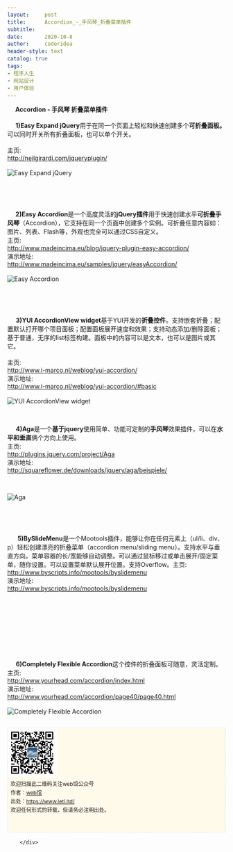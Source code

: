 ```yaml
---
layout:     post
title:      Accordion_-_手风琴_折叠菜单插件
subtitle:   
date:       2020-10-8
author:     coderidea
header-style: text
catalog: true
tags:
- 程序人生
- 网站设计
- 用户体验
--- 
```

<div class="postBody">
			<div id="cnblogs_post_body" class="blogpost-body"><div class="Name">   <strong>  Accordion - 手风琴 折叠菜单插件</strong></div>
<div class="Name"> </div>
<div class="Name">    <strong> 1)Easy Expand jQuery</strong>用于在同一个页面上轻松和快速创建多个<strong>可折叠面板。</strong>可以同时开关所有折叠面板，也可以单个开关。</div>
<div class="Name"> </div>
<div>
<div class="P">
<div class="K">主页:</div>
</div>
<div class="P">
<div class="V"><a href="http://neilgirardi.com/jqueryplugin/">http://neilgirardi.com/jqueryplugin/</a></div>
</div>
<div class="P"> </div>
</div>
<div class="Img"><img src="http://www.open-lib.com/attachment/2011-03/31-10-26-10e.jpg" alt="Easy Expand jQuery" /></div>
<div class="Content">
<p> </p>
<p> </p>
<div class="Name">    <strong> 2)Easy Accordion</strong>是一个高度灵活的<strong>jQuery插件</strong>用于快速创建水平<strong>可折叠手风琴</strong>（Accordion），它支持在同一个页面中创建多个实例。可折叠任意内容如：图片、列表、Flash等，外观也完全可以通过CSS自定义。
<div class="tool gray">主页:</div>
</div>
<div>
<div class="P">
<div class="V"><a href="http://www.madeincima.eu/blog/jquery-plugin-easy-accordion/">http://www.madeincima.eu/blog/jquery-plugin-easy-accordion/</a></div>
</div>
<div class="P">
<div class="K">演示地址:</div>
<div class="V"><a href="http://www.madeincima.eu/samples/jquery/easyAccordion/">http://www.madeincima.eu/samples/jquery/easyAccordion/</a></div>
</div>
<div class="P"> </div>
</div>
<div class="Img"><img src="http://www.open-lib.com/attachment/2010-09-16/16-21-13g.jpg" alt="Easy Accordion" /></div>
<div class="Content">
<p> </p>
<p> </p>
<div class="Name">     <strong><strong>3)YUI AccordionView widget</strong></strong>基于YUI开发的<strong>折叠控件</strong>。支持嵌套折叠；配置默认打开哪个项目面板；配置面板展开速度和效果；支持动态添加/删除面板；基于普通，无序的list标签构建。面板中的内容可以是文本，也可以是图片或其它。
<div class="tool gray"> </div>
</div>
<div>
<div class="P">
<div class="K">主页:</div>
</div>
<div class="P">
<div class="V"><a href="http://www.i-marco.nl/weblog/yui-accordion/">http://www.i-marco.nl/weblog/yui-accordion/</a></div>
</div>
<div class="P">
<div class="K">演示地址:</div>
<div class="V"><a href="http://www.i-marco.nl/weblog/yui-accordion/#basic">http://www.i-marco.nl/weblog/yui-accordion/#basic</a></div>
</div>
<div class="P"> </div>
</div>
<div class="Img"><img src="http://www.open-lib.com/attachment/2009-08-13/18-56-50b.jpg" alt="YUI AccordionView widget" /></div>
<div class="Content">
<p> </p>
<div class="Name">     <strong>4)Aga</strong>是一个<strong>基于jquery</strong>使用简单、功能可定制的<strong>手风琴</strong>效果插件，可以在<strong>水平和垂直</strong>俩个方向上使用。</div>
<div>
<div class="P">
<div class="K">主页:</div>
</div>
<div class="P">
<div class="V"><a href="http://plugins.jquery.com/project/Aga">http://plugins.jquery.com/project/Aga</a></div>
</div>
<div class="P">
<div class="K">演示地址:</div>
<div class="V"><a href="http://squareflower.de/downloads/jquery/aga/beispiele/">http://squareflower.de/downloads/jquery/aga/beispiele/</a></div>
</div>
</div>
<p> </p>
<div class="Img"><img src="http://www.open-lib.com/attachment/2011-07/27-7-57-33a.jpg" alt="Aga" /></div>
<div class="Content">
<p> </p>
<p> </p>
<div class="Name">      <strong>5)BySlideMenu</strong>是一个Mootools插件，能够让你在任何元素上（ul/li、div、p）轻松创建漂亮的折叠菜单（accordion menu/sliding menu）。支持水平与垂直方向。菜单容器的长/宽能够自动调整。可以通过鼠标移过或单击展开/固定菜单，随你设置。可以设置菜单默认展开位置。支持Overflow。主页:</div>
<div>
<div class="P">
<div class="V"><a href="http://www.byscripts.info/mootools/byslidemenu">http://www.byscripts.info/mootools/byslidemenu</a></div>
</div>
<div class="P">
<div class="K">演示地址:</div>
<div class="V"><a href="http://www.byscripts.info/mootools/byslidemenu">http://www.byscripts.info/mootools/byslidemenu</a></div>
</div>
<div class="P"> </div>
</div>
<div class="Content">
<p> </p>
<p><img class="attachmentImg" src="http://www.open-lib.com/attachment/2009-8-04/22-21-45h.jpg" alt="" /></p>
<p><img class="attachmentImg" src="http://www.open-lib.com/attachment/2009-8-04/22-21-45i.jpg" alt="" /></p>
<p> </p>
<div class="Name">     <strong>6)Completely Flexible Accordion</strong>这个控件的折叠面板可随意，灵活定制。
<div class="tool gray">主页:</div>
</div>
<div>
<div class="P">
<div class="V"><a href="http://www.yourhead.com/accordion/index.html">http://www.yourhead.com/accordion/index.html</a></div>
</div>
<div class="P">
<div class="K">演示地址:</div>
<div class="V"><a href="http://www.yourhead.com/accordion/page40/page40.html">http://www.yourhead.com/accordion/page40/page40.html</a></div>
</div>
<div class="P"> </div>
</div>
<div class="Img"><img src="http://www.open-lib.com/attachment/2009-08-28/21-47-5i.jpg" alt="Completely Flexible Accordion" /></div>
<div id="ckepop"> </div>
<div>
<p id="PSignature" style="line-height:20px;background:#FFFAEA no-repeat 2% 50%;font-size:12px;border:#e0e0e0 1px dashed;"><img title="web馆" src="/img/wx.gif" alt="" width="113" height="113" /><br />  欢迎扫描此二维码关注web馆公众号  <br />  作者：<a href="https://www.leti.ltd/">web馆</a>  <br />  出处：<a href="http://www.cnblogs.com/xiaoyao2011">https://www.leti.ltd/</a> <br />  欢迎任何形式的转载，但请务必注明出处。<br /><br /><br /></p>



</div>


</div>


</div>


</div>


</div>


</div></div><div id="MySignature"></div>
<div class="clear"></div>
<div id="blog_post_info_block">
<div id="BlogPostCategory"></div>
<div id="EntryTag"></div>
<div id="blog_post_info">
</div>
<div class="clear"></div>
<div id="post_next_prev"></div>
</div>


		</div>